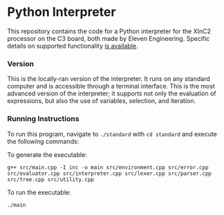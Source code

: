 # Python Interpreter

This repository contains the code for a Python interpreter for the XInC2 processor on the C3 board, both made by Eleven Engineering. Specific details on supported functionality [is available](https://github.com/ECE-492-SnakesAndAdders/python-interpreter/blob/main/INFO.md).

### Version

This is the locally-ran version of the interpreter. It runs on any standard computer and is accessible through a terminal interface. This is the most advanced version of the interpreter; it supports not only the evaluation of expressions, but also the use of variables, selection, and iteration.

### Running Instructions

To run this program, navigate to `./standard` with `cd standard` and execute the following commands:

To generate the executable:
```
g++ src/main.cpp -I inc -o main src/environment.cpp src/error.cpp src/evaluator.cpp src/interpreter.cpp src/lexer.cpp src/parser.cpp src/tree.cpp src/utility.cpp
```

To run the executable:
```
./main
```
